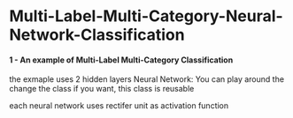 # Multi-Label-Multi-Category-Neural-Network-Classification

#### 1 - An example of Multi-Label Multi-Category Classification

the exmaple uses 2 hidden layers Neural Network: You can play around the change the class if you want, this class is reusable

each neural network uses rectifer unit as activation function
